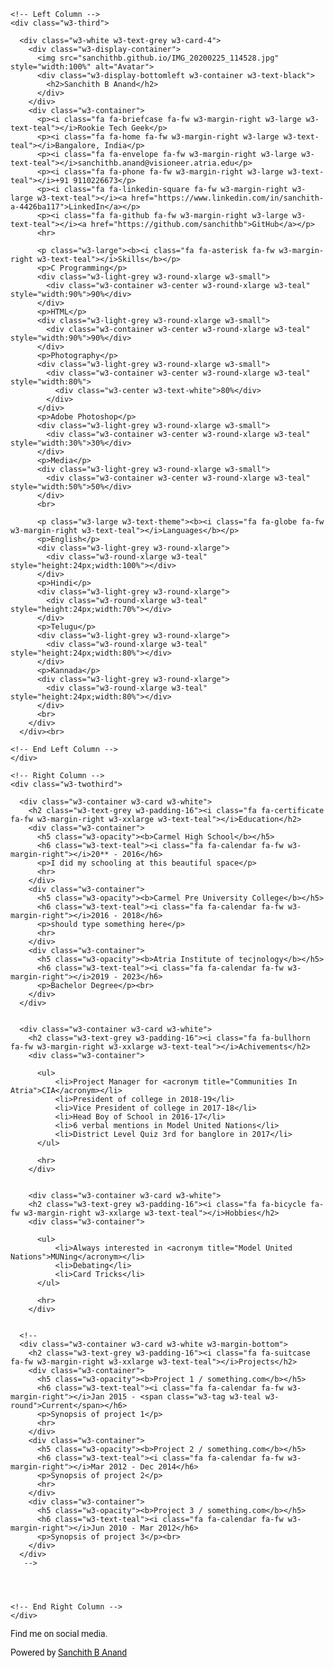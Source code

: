 <html>
<title>Sanchith's CV</title>
<meta charset="UTF-8">
<meta name="viewport" content="width=device-width, initial-scale=1">
<link rel="stylesheet" href="https://www.w3schools.com/w3css/4/w3.css">
<link rel='stylesheet' href='https://fonts.googleapis.com/css?family=Roboto'>
<link rel="stylesheet" href="https://cdnjs.cloudflare.com/ajax/libs/font-awesome/4.7.0/css/font-awesome.min.css">
<style>
html,body,h1,h2,h3,h4,h5,h6 {font-family: "Roboto", sans-serif}
</style>
<body class="w3-light-grey">

<!-- Page Container -->
<div class="w3-content w3-margin-top" style="max-width:1400px;">

  <!-- The Grid -->
  <div class="w3-row-padding">
  
    <!-- Left Column -->
    <div class="w3-third">
    
      <div class="w3-white w3-text-grey w3-card-4">
        <div class="w3-display-container">
          <img src="sanchithb.github.io/IMG_20200225_114528.jpg" style="width:100%" alt="Avatar">
          <div class="w3-display-bottomleft w3-container w3-text-black">
            <h2>Sanchith B Anand</h2>
          </div>
        </div>
        <div class="w3-container">
          <p><i class="fa fa-briefcase fa-fw w3-margin-right w3-large w3-text-teal"></i>Rookie Tech Geek</p>
          <p><i class="fa fa-home fa-fw w3-margin-right w3-large w3-text-teal"></i>Bangalore, India</p>
          <p><i class="fa fa-envelope fa-fw w3-margin-right w3-large w3-text-teal"></i>sanchithb.anand@visioneer.atria.edu</p>
          <p><i class="fa fa-phone fa-fw w3-margin-right w3-large w3-text-teal"></i>+91 9110226673</p>
          <p><i class="fa fa-linkedin-square fa-fw w3-margin-right w3-large w3-text-teal"></i><a href="https://www.linkedin.com/in/sanchith-a-4426ba117">LinkedIn</a></p>
          <p><i class="fa fa-github fa-fw w3-margin-right w3-large w3-text-teal"></i><a href="https://github.com/sanchithb">GitHub</a></p>
          <hr>

          <p class="w3-large"><b><i class="fa fa-asterisk fa-fw w3-margin-right w3-text-teal"></i>Skills</b></p>
          <p>C Programming</p>
          <div class="w3-light-grey w3-round-xlarge w3-small">
            <div class="w3-container w3-center w3-round-xlarge w3-teal" style="width:90%">90%</div>
          </div>
          <p>HTML</p>
          <div class="w3-light-grey w3-round-xlarge w3-small">
            <div class="w3-container w3-center w3-round-xlarge w3-teal" style="width:90%">90%</div>
          </div>
          <p>Photography</p>
          <div class="w3-light-grey w3-round-xlarge w3-small">
            <div class="w3-container w3-center w3-round-xlarge w3-teal" style="width:80%">
              <div class="w3-center w3-text-white">80%</div>
            </div>
          </div>
          <p>Adobe Photoshop</p>
          <div class="w3-light-grey w3-round-xlarge w3-small">
            <div class="w3-container w3-center w3-round-xlarge w3-teal" style="width:30%">30%</div>
          </div>
          <p>Media</p>
          <div class="w3-light-grey w3-round-xlarge w3-small">
            <div class="w3-container w3-center w3-round-xlarge w3-teal" style="width:50%">50%</div>
          </div>
          <br>

          <p class="w3-large w3-text-theme"><b><i class="fa fa-globe fa-fw w3-margin-right w3-text-teal"></i>Languages</b></p>
          <p>English</p>
          <div class="w3-light-grey w3-round-xlarge">
            <div class="w3-round-xlarge w3-teal" style="height:24px;width:100%"></div>
          </div>
          <p>Hindi</p>
          <div class="w3-light-grey w3-round-xlarge">
            <div class="w3-round-xlarge w3-teal" style="height:24px;width:70%"></div>
          </div>
          <p>Telugu</p>
          <div class="w3-light-grey w3-round-xlarge">
            <div class="w3-round-xlarge w3-teal" style="height:24px;width:80%"></div>
          </div>
          <p>Kannada</p>
          <div class="w3-light-grey w3-round-xlarge">
            <div class="w3-round-xlarge w3-teal" style="height:24px;width:80%"></div>
          </div>
          <br>
        </div>
      </div><br>

    <!-- End Left Column -->
    </div>

    <!-- Right Column -->
    <div class="w3-twothird">
    
      <div class="w3-container w3-card w3-white">
        <h2 class="w3-text-grey w3-padding-16"><i class="fa fa-certificate fa-fw w3-margin-right w3-xxlarge w3-text-teal"></i>Education</h2>
        <div class="w3-container">
          <h5 class="w3-opacity"><b>Carmel High School</b></h5>
          <h6 class="w3-text-teal"><i class="fa fa-calendar fa-fw w3-margin-right"></i>20** - 2016</h6>
          <p>I did my schooling at this beautiful space</p>
          <hr>
        </div>
        <div class="w3-container">
          <h5 class="w3-opacity"><b>Carmel Pre University College</b></h5>
          <h6 class="w3-text-teal"><i class="fa fa-calendar fa-fw w3-margin-right"></i>2016 - 2018</h6>
          <p>should type something here</p>
          <hr>
        </div>
        <div class="w3-container">
          <h5 class="w3-opacity"><b>Atria Institute of tecjnology</b></h5>
          <h6 class="w3-text-teal"><i class="fa fa-calendar fa-fw w3-margin-right"></i>2019 - 2023</h6>
          <p>Bachelor Degree</p><br>
        </div>
      </div>

     
      <div class="w3-container w3-card w3-white">
        <h2 class="w3-text-grey w3-padding-16"><i class="fa fa-bullhorn fa-fw w3-margin-right w3-xxlarge w3-text-teal"></i>Achivements</h2>
        <div class="w3-container">
          
          <ul>
              <li>Project Manager for <acronym title="Communities In Atria">CIA</acronym></li>
              <li>President of college in 2018-19</li>
              <li>Vice President of college in 2017-18</li>
              <li>Head Boy of School in 2016-17</li>
              <li>6 verbal mentions in Model United Nations</li>
              <li>District Level Quiz 3rd for banglore in 2017</li>
          </ul>
          
          <hr>
        </div>


        <div class="w3-container w3-card w3-white">
        <h2 class="w3-text-grey w3-padding-16"><i class="fa fa-bicycle fa-fw w3-margin-right w3-xxlarge w3-text-teal"></i>Hobbies</h2>
        <div class="w3-container">
          
          <ul>
              <li>Always interested in <acronym title="Model United Nations">MUNing</acronym></li>
              <li>Debating</li>
              <li>Card Tricks</li>
          </ul>
          
          <hr>
        </div>
      
      
      <!--
      <div class="w3-container w3-card w3-white w3-margin-bottom">
        <h2 class="w3-text-grey w3-padding-16"><i class="fa fa-suitcase fa-fw w3-margin-right w3-xxlarge w3-text-teal"></i>Projects</h2>
        <div class="w3-container">
          <h5 class="w3-opacity"><b>Project 1 / something.com</b></h5>
          <h6 class="w3-text-teal"><i class="fa fa-calendar fa-fw w3-margin-right"></i>Jan 2015 - <span class="w3-tag w3-teal w3-round">Current</span></h6>
          <p>Synopsis of project 1</p>
          <hr>
        </div>
        <div class="w3-container">
          <h5 class="w3-opacity"><b>Project 2 / something.com</b></h5>
          <h6 class="w3-text-teal"><i class="fa fa-calendar fa-fw w3-margin-right"></i>Mar 2012 - Dec 2014</h6>
          <p>Synopsis of project 2</p>
          <hr>
        </div>
        <div class="w3-container">
          <h5 class="w3-opacity"><b>Project 3 / something.com</b></h5>
          <h6 class="w3-text-teal"><i class="fa fa-calendar fa-fw w3-margin-right"></i>Jun 2010 - Mar 2012</h6>
          <p>Synopsis of project 3</p><br>
        </div>
      </div>
       -->

      
        

    <!-- End Right Column -->
    </div>
    
  <!-- End Grid -->
  </div>
  
  <!-- End Page Container -->
</div>

  <footer class="w3-container w3-teal w3-center w3-margin-top">
     <p>Find me on social media.</p>
      <a href="https://www.facebook.com/profile.php?id=100008767899009"><i class="fa fa-facebook-official w3-hover-opacity"></i></a>
      <a href="https://www.instagram.coom/sunny_sanchith"><i class="fa fa-instagram w3-hover-opacity"></i></a>
      <a href="https://twitter.com/BSanchith"><i class="fa fa-twitter w3-hover-opacity"></i></a>
      <a href="https://www.linkedin.com/in/sanchith-a-4426ba117"><i class="fa fa-linkedin w3-hover-opacity"></i></a>
      <p>Powered by <a href="https://www.sanchith.me" target="_blank">Sanchith B Anand</a></p>
   </footer>

</body>
</html>
